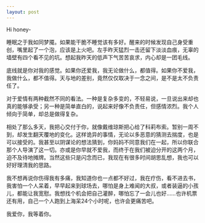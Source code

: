 ```yaml
---
layout: post
---
```

Hi honey-

睡眠之于我如同梦魇。如果能干脆不睡觉该有多好。醒来的时候发现自己身受重创，嘴里起了一个泡，应该是上火吧。左手昨天猛烈一击还留下淡淡血痕，无辜的墙壁有四个看不见的坑。想起我昨天的低声下气苦苦哀求，内心却是一团毛线。

底线就是你对我的感觉。如果你还爱我，我无论做什么，都值得。如果你不爱我，我做什么，都不值得。天与地的差别，竟然仅仅取决于一念之间，是不是太不负责任了。

对于爱情有两种截然不同的看法。一种是复杂多变的，不轻易说，一旦说出来却也真的能够承受；另一种是简单直白的，说起来好像不负责任，但感情浓烈。我个人倾向于简单，却总是做得复杂。

相处了那么多天，我把心交付于你，就像戴维琼斯把心给了科莉布索。暂别一周不到，却发生翻天覆地的变化。这样诡异的事情，无论以多恶意的猜测去揣度，也是可以接受的。我甚至以阴谋论的想法猜到，你妈妈不同意我们在一起，所以你联合那个人导演了这一切。亦或是你早就不爱我，而终于在我们被迫分开的这两个月，迫不及待地摊牌。当然这些只是闪念而已，我现在有很多时间胡思乱想，我也可以好好理清我的思路。
  
我不想再说你伤得我有多痛，我知道你也一点都不好过，我在疗伤，看不进去书，我害怕一个人呆着，早早起来到球场去，哪怕是身上难闻的大叔，或者装逼的小孩儿，都能让我宽慰。我想找个机会把自己灌醉，哪怕忘了一会儿也好……也许机票还有用，自己一个人跑到上海呆24个小时呢，也许会更痛苦吧。

我爱你，我等着你。